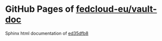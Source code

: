 GitHub Pages of [fedcloud-eu/vault-doc](https://github.com/fedcloud-eu/vault-doc.git)
===
Sphinx html documentation of [ed35dfb8](https://github.com/fedcloud-eu/vault-doc/tree/ed35dfb842a7e20b68d9b6c18fce8e27ad3a5243)
